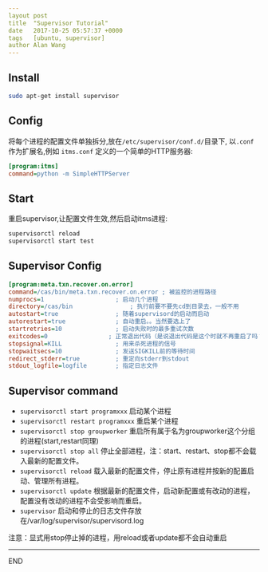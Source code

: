 ```yaml
---
layout post
title  "Supervisor Tutorial"
date   2017-10-25 05:57:37 +0000
tags   [ubuntu, supervisor]
author Alan Wang
---
```


## Install

```sh
sudo apt-get install supervisor
```

## Config

将每个进程的配置文件单独拆分,放在`/etc/supervisor/conf.d/`目录下,
以`.conf`作为扩展名,例如 `itms.conf` 定义的一个简单的HTTP服务器:

```ini
[program:itms]
command=python -m SimpleHTTPServer
```

## Start

重启supervisor,让配置文件生效,然后启动itms进程:

```sh
supervisorctl reload
supervisorctl start test
```

## Supervisor Config

```ini
[program:meta.txn.recover.on.error]
command=/cas/bin/meta.txn.recover.on.error ; 被监控的进程路径
numprocs=1                    ; 启动几个进程
directory=/cas/bin                ; 执行前要不要先cd到目录去，一般不用
autostart=true                ; 随着supervisord的启动而启动
autorestart=true              ; 自动重启。。当然要选上了
startretries=10               ; 启动失败时的最多重试次数
exitcodes=0                 ; 正常退出代码（是说退出代码是这个时就不再重启了吗？待确定）
stopsignal=KILL               ; 用来杀死进程的信号
stopwaitsecs=10               ; 发送SIGKILL前的等待时间
redirect_stderr=true          ; 重定向stderr到stdout
stdout_logfile=logfile        ; 指定日志文件
```

## Supervisor command

- `supervisorctl start programxxx` 启动某个进程
- `supervisorctl restart programxxx` 重启某个进程
- `supervisorctl stop groupworker` 重启所有属于名为groupworker这个分组的进程(start,restart同理)
- `supervisorctl stop all` 停止全部进程，注：start、restart、stop都不会载入最新的配置文件。
- `supervisorctl reload` 载入最新的配置文件，停止原有进程并按新的配置启动、管理所有进程。
- `supervisorctl update` 根据最新的配置文件，启动新配置或有改动的进程，配置没有改动的进程不会受影响而重启。
- `supervisor` 启动和停止的日志文件存放在/var/log/supervisor/supervisord.log

注意：显式用stop停止掉的进程，用reload或者update都不会自动重启

---
END

